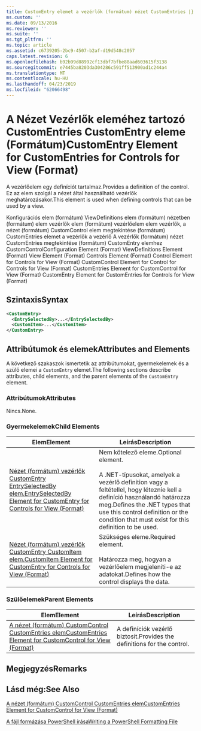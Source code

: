 ```yaml
---
title: CustomEntry elemet a vezérlők (formátum) nézet CustomEntries |} A Microsoft Docs
ms.custom: ''
ms.date: 09/13/2016
ms.reviewer: ''
ms.suite: ''
ms.tgt_pltfrm: ''
ms.topic: article
ms.assetid: c6739205-2bc9-4507-b2af-d19d548c2057
caps.latest.revision: 6
ms.openlocfilehash: b92b99d88992cf13dbf7bfbe88aad603615f3138
ms.sourcegitcommit: e7445ba8203da304286c591ff513900ad1c244a4
ms.translationtype: MT
ms.contentlocale: hu-HU
ms.lasthandoff: 04/23/2019
ms.locfileid: "62066498"
---
```

# <a name="customentry-element-for-customentries-for-controls-for-view-format"></a><span data-ttu-id="6003a-102">A Nézet Vezérlők eleméhez tartozó CustomEntries CustomEntry eleme (Formátum)</span><span class="sxs-lookup"><span data-stu-id="6003a-102">CustomEntry Element for CustomEntries for Controls for View (Format)</span></span>

<span data-ttu-id="6003a-103">A vezérlőelem egy definíciót tartalmaz.</span><span class="sxs-lookup"><span data-stu-id="6003a-103">Provides a definition of the control.</span></span> <span data-ttu-id="6003a-104">Ez az elem szolgál a nézet által használható vezérlők meghatározásakor.</span><span class="sxs-lookup"><span data-stu-id="6003a-104">This element is used when defining controls that can be used by a view.</span></span>

<span data-ttu-id="6003a-105">Konfigurációs elem (formátum) ViewDefinitions elem (formátum) nézetben (formátum) elem vezérlők elem (formátum) vezérlőelem elem vezérlők, a nézet (formátum) CustomControl elem megtekintése (formátum) CustomEntries elemet a vezérlők a vezérlő A vezérlők (formátum) nézet CustomEntries megtekintése (formátum) CustomEntry elemhez CustomControl</span><span class="sxs-lookup"><span data-stu-id="6003a-105">Configuration Element (Format) ViewDefinitions Element (Format) View Element (Format) Controls Element (Format) Control Element for Controls for View (Format) CustomControl Element for Control for Controls for View (Format) CustomEntries Element for CustomControl for View (Format) CustomEntry Element for CustomEntries for Controls for View (Format)</span></span>

## <a name="syntax"></a><span data-ttu-id="6003a-106">Szintaxis</span><span class="sxs-lookup"><span data-stu-id="6003a-106">Syntax</span></span>

```xml
<CustomEntry>
  <EntrySelectedBy>...</EntrySelectedBy>
  <CustomItem>...</CustomItem>
</CustomEntry>
```

## <a name="attributes-and-elements"></a><span data-ttu-id="6003a-107">Attribútumok és elemek</span><span class="sxs-lookup"><span data-stu-id="6003a-107">Attributes and Elements</span></span>

<span data-ttu-id="6003a-108">A következő szakaszok ismertetik az attribútumokat, gyermekelemek és a szülő elemei a `CustomEntry` elemet.</span><span class="sxs-lookup"><span data-stu-id="6003a-108">The following sections describe attributes, child elements, and the parent elements of the `CustomEntry` element.</span></span>

### <a name="attributes"></a><span data-ttu-id="6003a-109">Attribútumok</span><span class="sxs-lookup"><span data-stu-id="6003a-109">Attributes</span></span>

<span data-ttu-id="6003a-110">Nincs.</span><span class="sxs-lookup"><span data-stu-id="6003a-110">None.</span></span>

### <a name="child-elements"></a><span data-ttu-id="6003a-111">Gyermekelemek</span><span class="sxs-lookup"><span data-stu-id="6003a-111">Child Elements</span></span>

|<span data-ttu-id="6003a-112">Elem</span><span class="sxs-lookup"><span data-stu-id="6003a-112">Element</span></span>|<span data-ttu-id="6003a-113">Leírás</span><span class="sxs-lookup"><span data-stu-id="6003a-113">Description</span></span>|
|-------------|-----------------|
|[<span data-ttu-id="6003a-114">Nézet (formátum) vezérlők CustomEntry EntrySelectedBy elem.</span><span class="sxs-lookup"><span data-stu-id="6003a-114">EntrySelectedBy Element for CustomEntry for Controls for View (Format)</span></span>](./entryselectedby-element-for-customentry-for-controls-for-view-format.md)|<span data-ttu-id="6003a-115">Nem kötelező eleme.</span><span class="sxs-lookup"><span data-stu-id="6003a-115">Optional element.</span></span><br /><br /> <span data-ttu-id="6003a-116">A .NET-típusokat, amelyek a vezérlő definition vagy a feltétellel, hogy léteznie kell a definíció használandó határozza meg.</span><span class="sxs-lookup"><span data-stu-id="6003a-116">Defines the .NET types that use this control definition or the condition that must exist for this definition to be used.</span></span>|
|[<span data-ttu-id="6003a-117">Nézet (formátum) vezérlők CustomEntry CustomItem elem.</span><span class="sxs-lookup"><span data-stu-id="6003a-117">CustomItem Element for CustomEntry for Controls for View (Format)</span></span>](./customitem-element-for-customentry-for-controls-for-view-format.md)|<span data-ttu-id="6003a-118">Szükséges eleme.</span><span class="sxs-lookup"><span data-stu-id="6003a-118">Required element.</span></span><br /><br /> <span data-ttu-id="6003a-119">Határozza meg, hogyan a vezérlőelem megjeleníti-e az adatokat.</span><span class="sxs-lookup"><span data-stu-id="6003a-119">Defines how the control displays the data.</span></span>|

### <a name="parent-elements"></a><span data-ttu-id="6003a-120">Szülőelemek</span><span class="sxs-lookup"><span data-stu-id="6003a-120">Parent Elements</span></span>

|<span data-ttu-id="6003a-121">Elem</span><span class="sxs-lookup"><span data-stu-id="6003a-121">Element</span></span>|<span data-ttu-id="6003a-122">Leírás</span><span class="sxs-lookup"><span data-stu-id="6003a-122">Description</span></span>|
|-------------|-----------------|
|[<span data-ttu-id="6003a-123">A nézet (formátum) CustomControl CustomEntries elem</span><span class="sxs-lookup"><span data-stu-id="6003a-123">CustomEntries Element for CustomControl for View (Format)</span></span>](./customentries-element-for-customcontrol-for-view-format.md)|<span data-ttu-id="6003a-124">A definíciók vezérlő biztosít.</span><span class="sxs-lookup"><span data-stu-id="6003a-124">Provides the definitions for the control.</span></span>|

## <a name="remarks"></a><span data-ttu-id="6003a-125">Megjegyzés</span><span class="sxs-lookup"><span data-stu-id="6003a-125">Remarks</span></span>

## <a name="see-also"></a><span data-ttu-id="6003a-126">Lásd még:</span><span class="sxs-lookup"><span data-stu-id="6003a-126">See Also</span></span>

[<span data-ttu-id="6003a-127">A nézet (formátum) CustomControl CustomEntries elem</span><span class="sxs-lookup"><span data-stu-id="6003a-127">CustomEntries Element for CustomControl for View (Format)</span></span>](./customentries-element-for-customcontrol-for-view-format.md)

[<span data-ttu-id="6003a-128">A fájl formázása PowerShell írása</span><span class="sxs-lookup"><span data-stu-id="6003a-128">Writing a PowerShell Formatting File</span></span>](./writing-a-powershell-formatting-file.md)
